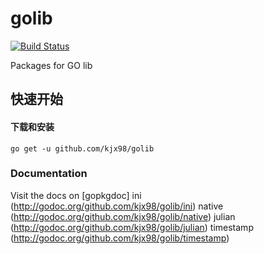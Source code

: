 # golib
[![Build Status](https://api.travis-ci.org/kjx98/golib.svg?branch=master)](
https://api.travis-ci.org/kjx98/golib)

Packages for GO lib

## 快速开始
#### 下载和安装
	go get -u github.com/kjx98/golib

### Documentation

Visit the docs on [gopkgdoc] ini (http://godoc.org/github.com/kjx98/golib/ini)
native (http://godoc.org/github.com/kjx98/golib/native)
julian (http://godoc.org/github.com/kjx98/golib/julian)
timestamp (http://godoc.org/github.com/kjx98/golib/timestamp)

